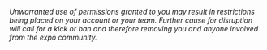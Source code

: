 *Unwarranted use of permissions granted to you may result in restrictions being placed on your account or your team.*
*Further cause for disruption will call for a kick or ban and therefore removing you and anyone involved from the expo community.*